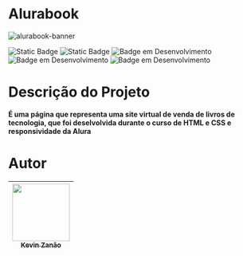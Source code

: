 # Alurabook

![alurabook-banner](https://github.com/user-attachments/assets/5100cede-8d2a-4b47-a00f-9aca91713459)

![Static Badge](https://img.shields.io/badge/HTML5-gray?logo=html5&style=for-the-badge)
![Static Badge](https://img.shields.io/badge/CSS3-gray?logo=css3&logoColor=%231572B6&style=for-the-badge)
![Badge em Desenvolvimento](http://img.shields.io/static/v1?label=&message=%20Mobile-first&color=gray&style=for-the-badge)
![Badge em Desenvolvimento](http://img.shields.io/static/v1?label=&message=%20responsive&color=gray&style=for-the-badge)
![Badge em Desenvolvimento](http://img.shields.io/static/v1?label=STATUS&message=%20Finalizado&color=1572B6&style=for-the-badge)

# Descrição do Projeto
**É uma página que representa uma site virtual de venda de livros de tecnologia, que foi deselvolvida durante o curso de HTML e CSS e responsividade da Alura**

# Autor
| [<img loading="lazy" src="https://avatars.githubusercontent.com/kevinzanao" width=115><br><sub>Kevin Zanão</sub>](https://github.com/kevinzanao) |
| :---: | 
